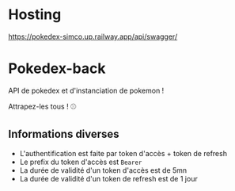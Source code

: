 # Hosting 
https://pokedex-simco.up.railway.app/api/swagger/

# Pokedex-back


API de pokedex et d'instanciation de pokemon !

Attrapez-les tous ! ⚾

## Informations diverses

- L'authentification est faite par token d'accès + token de refresh
- Le prefix du token d'accès est `Bearer`
- La durée de validité d'un token d'accès est de 5mn
- La durée de validité d'un token de refresh est de 1 jour
